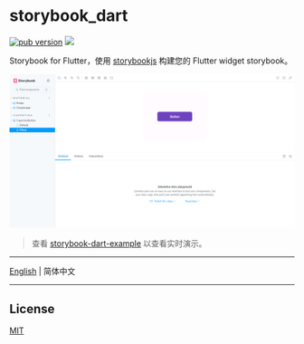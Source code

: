 # storybook_dart

[![pub version][pub-image]][pub-url] [![][discord-image]][discord-url]

[pub-image]: https://img.shields.io/pub/v/storybook_dart.svg
[pub-url]: https://pub.dev/packages/storybook_dart
[discord-image]: https://img.shields.io/discord/884679008049037342.svg
[discord-url]: https://discord.gg/zPa6EZ2jqb

Storybook for Flutter，使用 [storybookjs](https://storybook.js.org/) 构建您的 Flutter widget storybook。

![](https://github.com/leanflutter/storybook_dart/blob/main/screenshots/storybook-dart-example.png?raw=true)

> 查看 [storybook-dart-example](https://storybook-dart-example.leanflutter.dev) 以查看实时演示。

---

[English](./README.md) | 简体中文

---

## License

[MIT](./LICENSE)
